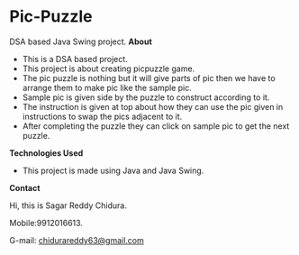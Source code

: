 # Pic-Puzzle
DSA based Java Swing project.
**About**
- This is a DSA based project.
- This project is about creating picpuzzle game.
- The pic puzzle is nothing but it will give parts of pic then we have to arrange them to make pic like the sample pic.
- Sample pic is given side by the puzzle to construct according to it. 
- The instruction is given at top about how they can use the pic given in instructions to swap the pics adjacent to it.
- After completing the puzzle they can click on sample pic to get the next puzzle.

**Technologies Used**

- This project is made using Java and Java Swing.

**Contact**

Hi, this is Sagar Reddy Chidura.

Mobile:9912016613.

G-mail: chidurareddy63@gmail.com
